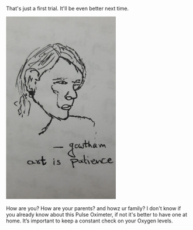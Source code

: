 That's just a first trial. It'll be even better next time.

<img src="images/insta_dp.jpeg" width="300" height="500"> 

How are you? How are your parents? and howz ur family? I don't know if you already know about this Pulse Oximeter, if not it's better to have one at home. It’s important to keep a constant check on your Oxygen levels. 
